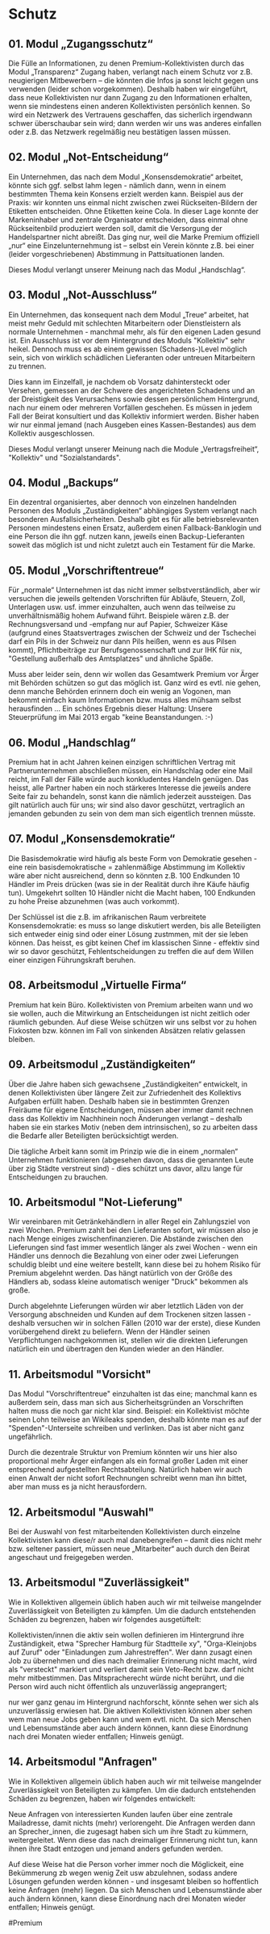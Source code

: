 # Schutz


## 01. Modul „Zugangsschutz“

Die Fülle an Informationen, zu denen Premium-Kollektivisten durch das Modul „Transparenz“ Zugang haben, verlangt nach einem Schutz vor z.B. neugierigen Mitbewerbern – die könnten die Infos ja sonst leicht gegen uns verwenden (leider schon vorgekommen). Deshalb haben wir eingeführt, dass neue Kollektivisten nur dann Zugang zu den Informationen erhalten, wenn sie mindestens einen anderen Kollektivisten persönlich kennen. So wird ein Netzwerk des Vertrauens geschaffen, das sicherlich irgendwann schwer überschaubar sein wird; dann werden wir uns was anderes einfallen oder z.B. das Netzwerk regelmäßig neu bestätigen lassen müssen.



## 02. Modul „Not-Entscheidung“

Ein Unternehmen, das nach dem Modul „Konsensdemokratie“ arbeitet, könnte sich ggf. selbst lahm legen - nämlich dann, wenn in einem bestimmten Thema kein Konsens erzielt werden kann. Beispiel aus der Praxis: wir konnten uns einmal nicht zwischen zwei Rückseiten-Bildern der Etiketten entscheiden. Ohne Etiketten keine Cola. In dieser Lage konnte der Markeninhaber und zentrale Organisator entscheiden, dass einmal ohne Rückseitenbild produziert werden soll, damit die Versorgung der Handelspartner nicht abreißt. Das ging nur, weil die Marke Premium offiziell „nur“ eine Einzelunternehmung ist – selbst ein Verein könnte z.B. bei einer (leider vorgeschriebenen) Abstimmung in Pattsituationen landen.


Dieses Modul verlangt unserer Meinung nach das Modul „Handschlag“.



## 03. Modul „Not-Ausschluss“

Ein Unternehmen, das konsequent nach dem Modul „Treue“ arbeitet, hat meist mehr Geduld mit schlechten Mitarbeitern oder Dienstleistern als normale Unternehmen - manchmal mehr, als für den eigenen Laden gesund ist. Ein Ausschluss ist vor dem Hintergrund des Moduls "Kollektiv" sehr heikel. Dennoch muss es ab einem gewissen (Schadens-)Level möglich sein, sich von wirklich schädlichen Lieferanten oder untreuen Mitarbeitern zu trennen. 


Dies kann im Einzelfall, je nachdem ob Vorsatz dahintersteckt oder Versehen, gemessen an der Schwere des angerichteten Schadens und an der Dreistigkeit des Verursachens sowie dessen persönlichem Hintergrund, nach nur einem oder mehreren Vorfällen geschehen. Es müssen in jedem Fall der Beirat konsultiert und das Kollektiv informiert werden. Bisher haben wir nur einmal jemand (nach Ausgeben eines Kassen-Bestandes) aus dem Kollektiv ausgeschlossen.


Dieses Modul verlangt unserer Meinung nach die Module „Vertragsfreiheit“, "Kollektiv" und "Sozialstandards".



## 04. Modul „Backups“

Ein dezentral organisiertes, aber dennoch von einzelnen handelnden Personen des Moduls „Zuständigkeiten“ abhängiges System verlangt nach besonderen Ausfallsicherheiten. Deshalb gibt es für alle betriebsrelevanten Personen mindestens einen Ersatz, außerdem einen Fallback-Banklogin und eine Person die ihn ggf. nutzen kann, jeweils einen Backup-Lieferanten soweit das möglich ist und nicht zuletzt auch ein Testament für die Marke.



## 05. Modul „Vorschriftentreue“

Für „normale“ Unternehmen ist das nicht immer selbstverständlich, aber wir versuchen die jeweils geltenden Vorschriften für Abläufe, Steuern, Zoll, Unterlagen usw. usf. immer einzuhalten, auch wenn das teilweise zu unverhältnismäßig hohem Aufwand führt. Beispiele wären z.B. der Rechnungsversand und -empfang nur auf Papier, Schweizer Käse (aufgrund eines Staatsvertrages zwischen der Schweiz und der Tschechei darf ein Pils in der Schweiz nur dann Pils heißen, wenn es aus Pilsen kommt), Pflichtbeiträge zur Berufsgenossenschaft und zur IHK für nix, "Gestellung außerhalb des Amtsplatzes" und ähnliche Späße. 


Muss aber leider sein, denn wir wollen das Gesamtwerk Premium vor Ärger mit Behörden schützen so gut das möglich ist. Ganz wird es evtl. nie gehen, denn manche Behörden erinnern doch ein wenig an Vogonen, man bekommt einfach kaum Informationen bzw. muss alles mühsam selbst herausfinden … Ein schönes Ergebnis dieser Haltung: Unsere Steuerprüfung im Mai 2013 ergab "keine Beanstandungen. :-)



## 06. Modul „Handschlag“

Premium hat in acht Jahren keinen einzigen schriftlichen Vertrag mit Partnerunternehmen abschließen müssen, ein Handschlag oder eine Mail reicht, im Fall der Fälle würde auch konkludentes Handeln genügen. Das heisst, alle Partner haben ein noch stärkeres Interesse die jeweils andere Seite fair zu behandeln, sonst kann die nämlich jederzeit aussteigen. Das gilt natürlich auch für uns; wir sind also davor geschützt, vertraglich an jemanden gebunden zu sein von dem man sich eigentlich trennen müsste. 




## 07. Modul „Konsensdemokratie“

Die Basisdemokratie wird häufig als beste Form von Demokratie gesehen - eine rein basisdemokratische = zahlenmäßige Abstimmung im Kollektiv wäre aber nicht ausreichend, denn so könnten z.B. 100 Endkunden 10 Händler im Preis drücken (was sie in der Realität durch ihre Käufe häufig tun). Umgekehrt sollten 10 Händler nicht die Macht haben, 100 Endkunden zu hohe Preise abzunehmen (was auch vorkommt). 


Der Schlüssel ist die z.B. im afrikanischen Raum verbreitete Konsensdemokratie: es muss so lange diskutiert werden, bis alle Beteiligten sich entweder einig sind oder einer Lösung zustmmen, mit der sie leben können. Das heisst, es gibt keinen Chef im klassischen Sinne - effektiv sind wir so davor geschützt, Fehlentscheidungen zu treffen die auf dem Willen einer einzigen Führungskraft beruhen.



## 08. Arbeitsmodul „Virtuelle Firma“

Premium hat kein Büro. Kollektivisten von Premium arbeiten wann und wo sie wollen, auch die Mitwirkung an Entscheidungen ist nicht zeitlich oder räumlich gebunden. Auf diese Weise schützen wir uns selbst vor zu hohen Fixkosten bzw. können im Fall von sinkenden Absätzen relativ gelassen bleiben. 



## 09. Arbeitsmodul „Zuständigkeiten“

Über die Jahre haben sich gewachsene „Zuständigkeiten“ entwickelt, in denen Kollektivisten über längere Zeit zur Zufriedenheit des Kollektivs Aufgaben erfüllt haben. Deshalb haben sie in bestimmten Grenzen Freiräume für eigene Entscheidungen, müssen aber immer damit rechnen dass das Kollektiv im Nachhinein noch Änderungen verlangt – deshalb haben sie ein starkes Motiv (neben dem intrinsischen), so zu arbeiten dass die Bedarfe aller Beteiligten berücksichtigt werden. 


Die tägliche Arbeit kann somit im Prinzip wie die in einem „normalen“ Unternehmen funktionieren (abgesehen davon, dass die genannten Leute über zig Städte verstreut sind) - dies schützt uns davor, allzu lange für Entscheidungen zu brauchen. 



## 10. Arbeitsmodul "Not-Lieferung"

Wir vereinbaren mit Getränkehändlern in aller Regel ein Zahlungsziel von zwei Wochen. Premium zahlt bei den Lieferanten sofort, wir müssen also je nach Menge einiges zwischenfinanzieren. Die Abstände zwischen den Lieferungen sind fast immer wesentlich länger als zwei Wochen - wenn ein Händler uns dennoch die Bezahlung von einer oder zwei Lieferungen schuldig bleibt und eine weitere bestellt, kann diese bei zu hohem Risiko für Premium abgelehnt werden. Das hängt natürlich von der Größe des Händlers ab, sodass kleine automatisch weniger "Druck" bekommen als große.


Durch abgelehnte Lieferungen würden wir aber letztlich Läden von der Versorgung abschneiden und Kunden auf dem Trockenen sitzen lassen - deshalb versuchen wir in solchen Fällen (2010 war der erste), diese Kunden vorübergehend direkt zu beliefern. Wenn der Händler seinen Verpflichtungen nachgekommen ist, stellen wir die direkten Lieferungen natürlich ein und übertragen den Kunden wieder an den Händler.



## 11. Arbeitsmodul "Vorsicht"

Das Modul "Vorschriftentreue" einzuhalten ist das eine; manchmal kann es außerdem sein, dass man sich aus Sicherheitsgründen an Vorschriften halten muss die noch gar nicht klar sind. Beispiel: ein Kollektivist möchte seinen Lohn teilweise an Wikileaks spenden, deshalb könnte man es auf der "Spenden"-Unterseite schreiben und verlinken. Das ist aber nicht ganz ungefährlich. 


Durch die dezentrale Struktur von Premium könnten wir uns hier also proportional mehr Ärger einfangen als ein formal großer Laden mit einer entsprechend aufgestellten Rechtsabteilung. Natürlich haben wir auch einen Anwalt der nicht sofort Rechnungen schreibt wenn man ihn bittet, aber man muss es ja nicht herausfordern.



## 12. Arbeitsmodul "Auswahl"

Bei der Auswahl von fest mitarbeitenden Kollektivisten durch einzelne Kollektivisten kann diese/r auch mal danebengreifen – damit dies nicht mehr bzw. seltener passiert, müssen neue „Mitarbeiter“ auch durch den Beirat angeschaut und freigegeben werden.



## 13. Arbeitsmodul "Zuverlässigkeit"

Wie in Kollektiven allgemein üblich haben auch wir mit teilweise mangelnder Zuverlässigkeit von Beteiligten zu kämpfen. Um die dadurch entstehenden Schäden zu begrenzen, haben wir folgendes ausgetüftelt:


Kollektivisten/innen die aktiv sein wollen definieren im Hintergrund ihre Zuständigkeit, etwa "Sprecher Hamburg für Stadtteile xy", "Orga-Kleinjobs auf Zuruf" oder "Einladungen zum Jahrestreffen". Wer dann zusagt einen Job zu übernehmen und dies nach dreimalier Erinnerung nicht macht, wird als "versteckt" markiert und verliert damit sein Veto-Recht bzw. darf nicht mehr mitbestimmen. Das Mitspracherecht würde nicht berührt, und die Person wird auch nicht öffentlich als unzuverlässig angeprangert; 


nur wer ganz genau im Hintergrund nachforscht, könnte sehen wer sich als unzuverlässig erwiesen hat. Die aktiven Kollektivisten können aber sehen wem man neue Jobs geben kann und wem evtl. nicht. Da sich Menschen und Lebensumstände aber auch ändern können, kann diese Einordnung nach drei Monaten wieder entfallen; Hinweis genügt.



## 14. Arbeitsmodul "Anfragen"

Wie in Kollektiven allgemein üblich haben auch wir mit teilweise mangelnder Zuverlässigkeit von Beteiligten zu kämpfen. Um die dadurch entstehenden Schäden zu begrenzen, haben wir folgendes entwickelt:


Neue Anfragen von interessierten Kunden laufen über eine zentrale Mailadresse, damit nichts (mehr) verlorengeht. Die Anfragen werden dann an Sprecher_innen, die zugesagt haben sich um ihre Stadt zu kümmern, weitergeleitet. Wenn diese das nach dreimaliger Erinnerung nicht tun, kann ihnen ihre Stadt entzogen und jemand anders gefunden werden. 


Auf diese Weise hat die Person vorher immer noch die Möglickeit, eine Bekümmerung zb wegen wenig Zeit usw abzulehnen, sodass andere Lösungen gefunden werden können - und insgesamt bleiben so hoffentlich keine Anfragen (mehr) liegen. Da sich Menschen und Lebensumstände aber auch ändern können, kann diese Einordnung nach drei Monaten wieder entfallen; Hinweis genügt.

#Premium